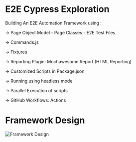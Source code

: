 # E2E Cypress Exploration


Building An E2E Automation Framework using :

-> Page Object Model 
    - Page Classes
    - E2E Test Files

-> Commands.js

-> Fixtures

-> Reporting Plugin: Mochawesome Report (HTML Reporting)

-> Customized Scripts in Package.json

-> Running using headless mode

-> Parallel Execution of scripts

-> GitHub Workflows: Actions

# Framework Design
![Framework Design](https://github.com/Saurabhnaigaonkar/E2E-Cypress-Exploration/assets/81736981/0cd18d17-4497-439f-b9b6-0ecbf9fa70f5)



